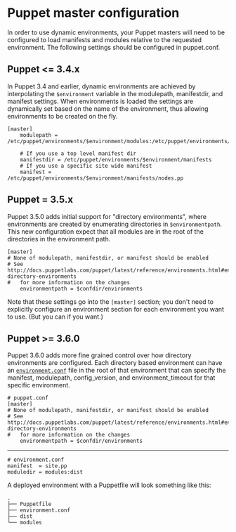 Puppet master configuration
===========================

In order to use dynamic environments, your Puppet masters will need to be
configured to load manifests and modules relative to the requested environment.
The following settings should be configured in puppet.conf.

## Puppet <= 3.4.x

In Puppet 3.4 and earlier, dynamic environments are achieved by interpolating
the `$environment` variable in the modulepath, manifestdir, and manifest
settings. When environments is loaded the settings are dynamically set based on
the name of the environment, thus allowing environments to be created on the
fly.

    [master]
        modulepath = /etc/puppet/environments/$environment/modules:/etc/puppet/environments/$environment/dist

        # If you use a top level manifest dir
        manifestdir = /etc/puppet/environments/$environment/manifests
        # If you use a specific site wide manifest
        manifest = /etc/puppet/environments/$environment/manifests/nodes.pp

## Puppet = 3.5.x

Puppet 3.5.0 adds initial support for "directory environments", where
environments are created by enumerating directories in `$environmentpath`.
This new configuration expect that all modules are in the root of the
directories in the environment path.

    [master]
    # None of modulepath, manifestdir, or manifest should be enabled
    # See http://docs.puppetlabs.com/puppet/latest/reference/environments.html#enabling-directory-environments
    #   for more information on the changes
        environmentpath = $confdir/environments

Note that these settings go into the `[master]` section; you don't need to
explicitly configure an environment section for each environment you want to
use. (But you can if you want.)

## Puppet >= 3.6.0

[environmentconf]: http://docs.puppetlabs.com/puppet/latest/reference/config_file_environment.html

Puppet 3.6.0 adds more fine grained control over how directory environments are
configured. Each directory based environment can have an
[`environment.conf`][environmentconf] file in the root of that environment that
can specify the manifest, modulepath, config_version, and environment_timeout
for that specific environment.

    # puppet.conf
    [master]
    # None of modulepath, manifestdir, or manifest should be enabled
    # See http://docs.puppetlabs.com/puppet/latest/reference/environments.html#enabling-directory-environments
    #   for more information on the changes
        environmentpath = $confdir/environments

- - -

    # environment.conf
    manifest  = site.pp
    moduledir = modules:dist

A deployed environment with a Puppetfile will look something like this:

    .
    ├── Puppetfile
    ├── environment.conf
    ├── dist
    └── modules
